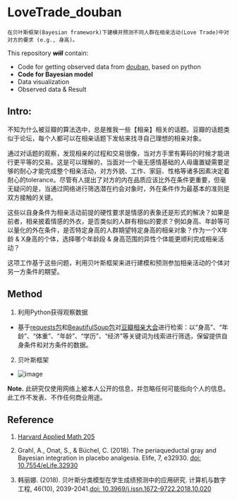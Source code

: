 # LoveTrade_douban

```
在贝叶斯框架(Bayesian framework)下建模并预测不同人群在相亲活动(Love Trade)中对对方的要求 (e.g., 身高)。
```

This repository ~~***will***~~ contain:
* Code for getting observed data from [douban](https://www.douban.com/), based on python
* **Code for Bayesian model**
* Data visualization
* Observed data & Result



## Intro:
不知为什么被豆瓣的算法选中，总是推我一些【相亲】相关的话题。豆瓣的话题类似于论坛，每个人都可以在相亲话题下发帖来找寻自己理想的相亲对象。

通过对话题的观察，发现相亲的过程和交易很像，当对方手里有筹码的时候才能进行更平等的交易。这是可以理解的，当面对一个毫无感情基础的人毋庸置疑需要足够的耐心才能完成整个相亲活动，对方外貌、工作、家庭、性格等诸多因素决定着耐心的tolerance。尽管有人提出了对方的内在品质应该比外在条件更重要，但毫无疑问的是，当通过网络进行筛选潜在约会对象时，外在条件作为最基本的准则是双方接触的关键。

这些以自身条件为相亲活动前提的硬性要求是情感的表象还是形式的解决？如果是前者，相亲披着情感的外衣，是否类似的人群有相似的要求？例如身高、年龄等可以量化的外在条件，是否特定身高的人群期望特定身高的相亲对象？作为一个X年龄 & X身高的个体，选择哪个年龄段 & 身高范围的异性个体能更顺利完成相亲活动？

这项工作基于这些问题，利用贝叶斯框架来进行建模和预测参加相亲活动的个体对另一方条件的期望。

## Method
1. 利用Python获得观察数据
* 基于[requests包](https://docs.python-requests.org/en/latest/)和[BeautifulSoup包](https://www.crummy.com/software/BeautifulSoup/bs4/doc/)对[豆瓣相亲大会](https://www.douban.com/gallery/topic/51644/)进行检索：以“身高”、“年龄”、“体重”、“年龄”、“学历”、“经济”等关键词为线索进行筛选，保留提供自身条件和对方条件的数据。

2. 贝叶斯框架
* ![image](https://user-images.githubusercontent.com/56564928/136504085-c6b81401-bb5d-48ae-a20a-da81259f8453.png)


**Note.** 此研究仅使用网络上被本人公开的信息，并忽略任何可能指向个人的信息。此工作不发表、不作任何商业用途。

## Reference

1. [Harvard Applied Math 205](https://courses.seas.harvard.edu/courses/am205/index.html)

2. Grahl, A., Onat, S., & Büchel, C. (2018). The periaqueductal gray and Bayesian integration in placebo analgesia. Elife, 7, e32930.
[doi: 10.7554/eLife.32930](https://elifesciences.org/articles/32930)

3. 韩丽娜. (2018). 贝叶斯分类模型在学生成绩预测中的应用研究. 计算机与数字工程, 46(10), 2039-2041.[doi: 10.3969/j.issn.1672-9722.2018.10.020](https://d.wanfangdata.com.cn/periodical/jsjyszgc201810020)
